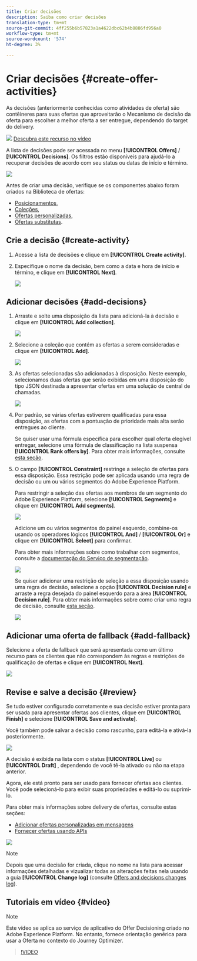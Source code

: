 ```yaml
---
title: Criar decisões
description: Saiba como criar decisões
translation-type: tm+mt
source-git-commit: 4ff255b6b57823a1a4622dbc62b4b8886fd956a0
workflow-type: tm+mt
source-wordcount: '574'
ht-degree: 3%

---
```


# Criar decisões {#create-offer-activities}

As decisões (anteriormente conhecidas como atividades de oferta) são contêineres para suas ofertas que aproveitarão o Mecanismo de decisão da oferta para escolher a melhor oferta a ser entregue, dependendo do target do delivery.

![](../assets/do-not-localize/how-to-video.png) [Descubra este recurso no vídeo](#video)

A lista de decisões pode ser acessada no menu **[!UICONTROL Offers]** / **[!UICONTROL Decisions]**. Os filtros estão disponíveis para ajudá-lo a recuperar decisões de acordo com seu status ou datas de início e término.

![](../assets/activities-list.png)

Antes de criar uma decisão, verifique se os componentes abaixo foram criados na Biblioteca de ofertas:

* [Posicionamentos](../offer-library/creating-placements.md),
* [Coleções](../offer-library/creating-collections.md),
* [Ofertas personalizadas](../offer-library/creating-personalized-offers.md),
* [Ofertas substitutas](../offer-library/creating-fallback-offers.md).

## Crie a decisão {#create-activity}

1. Acesse a lista de decisões e clique em **[!UICONTROL Create activity]**.

1. Especifique o nome da decisão, bem como a data e hora de início e término, e clique em **[!UICONTROL Next]**.

   ![](../assets/activities-name.png)

## Adicionar decisões {#add-decisions}

1. Arraste e solte uma disposição da lista para adicioná-la à decisão e clique em **[!UICONTROL Add collection]**.

   ![](../assets/activities-placement.png)

1. Selecione a coleção que contém as ofertas a serem consideradas e clique em **[!UICONTROL Add]**.

   ![](../assets/activities-collection.png)

1. As ofertas selecionadas são adicionadas à disposição. Neste exemplo, selecionamos duas ofertas que serão exibidas em uma disposição do tipo JSON destinada a apresentar ofertas em uma solução de central de chamadas.

   ![](../assets/offers-added.png)

1. Por padrão, se várias ofertas estiverem qualificadas para essa disposição, as ofertas com a pontuação de prioridade mais alta serão entregues ao cliente.

   Se quiser usar uma fórmula específica para escolher qual oferta elegível entregar, selecione uma fórmula de classificação na lista suspensa **[!UICONTROL Rank offers by]**. Para obter mais informações, consulte [esta seção](../offer-activities/configure-offer-selection.md).

1. O campo **[!UICONTROL Constraint]** restringe a seleção de ofertas para essa disposição. Essa restrição pode ser aplicada usando uma regra de decisão ou um ou vários segmentos do Adobe Experience Platform.

   Para restringir a seleção das ofertas aos membros de um segmento do Adobe Experience Platform, selecione **[!UICONTROL Segments]** e clique em **[!UICONTROL Add segments]**.

   ![](../assets/activity_constraint_segment.png)

   Adicione um ou vários segmentos do painel esquerdo, combine-os usando os operadores lógicos **[!UICONTROL And]** / **[!UICONTROL Or]** e clique em **[!UICONTROL Select]** para confirmar.

   Para obter mais informações sobre como trabalhar com segmentos, consulte a [documentação do Serviço de segmentação](https://experienceleague.adobe.com/docs/experience-platform/segmentation/home.html).

   ![](../assets/activity_constraint_segment2.png)

   Se quiser adicionar uma restrição de seleção a essa disposição usando uma regra de decisão, selecione a opção **[!UICONTROL Decision rule]** e arraste a regra desejada do painel esquerdo para a área **[!UICONTROL Decision rule]**. Para obter mais informações sobre como criar uma regra de decisão, consulte [esta seção](../offer-library/creating-decision-rules.md).

   ![](../assets/activity_constraint_rule.png)

## Adicionar uma oferta de fallback {#add-fallback}

Selecione a oferta de fallback que será apresentada como um último recurso para os clientes que não correspondem às regras e restrições de qualificação de ofertas e clique em **[!UICONTROL Next]**.

![](../assets/add-fallback-offer.png)

## Revise e salve a decisão {#review}

Se tudo estiver configurado corretamente e sua decisão estiver pronta para ser usada para apresentar ofertas aos clientes, clique em **[!UICONTROL Finish]** e selecione **[!UICONTROL Save and activate]**.

Você também pode salvar a decisão como rascunho, para editá-la e ativá-la posteriormente.

![](../assets/save-activities.png)

A decisão é exibida na lista com o status **[!UICONTROL Live]** ou **[!UICONTROL Draft]** , dependendo de você tê-la ativado ou não na etapa anterior.

Agora, ele está pronto para ser usado para fornecer ofertas aos clientes. Você pode selecioná-lo para exibir suas propriedades e editá-lo ou suprimi-lo.

Para obter mais informações sobre delivery de ofertas, consulte estas seções:

* [Adicionar ofertas personalizadas em mensagens](../../deliver-personalized-offers.md)
* [Fornecer ofertas usando APIs](../api-reference/decisions-api/deliver-offers.md)

![](../assets/activities-created.png)

>[!NOTE]
>
>Depois que uma decisão for criada, clique no nome na lista para acessar informações detalhadas e vizualizar todas as alterações feitas nela usando a guia **[!UICONTROL Change log]** (consulte [Offers and decisions changes log](../get-started/user-interface.md#changes-log)).

## Tutoriais em vídeo {#video}

>[!NOTE]
>
>Este vídeo se aplica ao serviço de aplicativo do Offer Decisioning criado no Adobe Experience Platform. No entanto, fornece orientação genérica para usar a Oferta no contexto do Journey Optimizer.

>[!VIDEO](https://video.tv.adobe.com/v/329606?quality=12)
